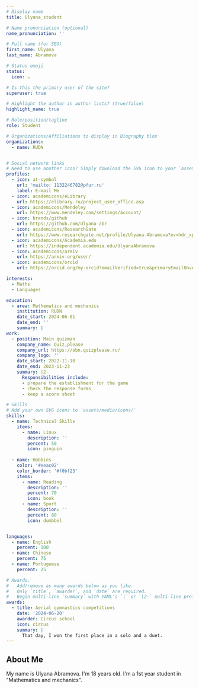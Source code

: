 ```yaml
---
# Display name
title: Ulyana_student

# Name pronunciation (optional)
name_pronunciation: ''

# Full name (for SEO)
first_name: Ulyana
last_name: Abramova

# Status emoji
status:
  icon: ☕️

# Is this the primary user of the site?
superuser: true

# Highlight the author in author lists? (true/false)
highlight_name: true

# Role/position/tagline
role: Student

# Organizations/Affiliations to display in Biography blox
organizations:
  - name: RUDN


# Social network links
# Need to use another icon? Simply download the SVG icon to your `assets/media/icons/` folder.
profiles:
  - icon: at-symbol
    url: 'mailto: 1132246782@pfur.ru'
    label: E-mail Me
  - icon: academicons/eLibrary
    url: https://elibrary.ru/project_user_office.asp
  - icon: academicons/Mendeley
    url: https://www.mendeley.com/settings/account/
  - icon: brands/github
    url: https://github.com/Ulyana-abr
  - icon: academicons/ResearchGate
    url: https://www.researchgate.net/profile/Ulyana-Abramova?ev=hdr_xprf
  - icon: academicons/Academia.edu
    url: https://independent.academia.edu/UlyanaAbramova
  - icon: academicons/arXiv
    url: https://arxiv.org/user/
  - icon: academicons/orcid
    url: https://orcid.org/my-orcid?emailVerified=true&primaryEmailUnverified=true&orcid=0009-0006-8373-1045

interests:
  - Maths
  - Languages

education:
  - area: Mathematics and mechanics
    institution: RUDN
    date_start: 2024-06-01
    date_end: ''
    summary: |
work:
  - position: Main quizman
    company_name: Quiz,please
    company_url: https://obn.quizplease.ru/
    company_logo: ''
    date_start: 2022-11-10
    date_end: 2023-11-23
    summary: |2-
      Responsibilities include:
      - prepare the establishment for the game
      - check the response forms
      - keep a score sheet

# Skills
# Add your own SVG icons to `assets/media/icons/`
skills:
  - name: Technical Skills
    items:
      - name: Linux
        description: ''
        percent: 50
        icon: pinguin
     
  - name: Hobbies
    color: '#eeac02'
    color_border: '#f0bf23'
    items:
      - name: Reading
        description: ''
        percent: 70
        icon: book
      - name: Sport
        description: ''
        percent: 80
        icon: dumbbel


languages:
  - name: English
    percent: 100
  - name: Chinese
    percent: 75
  - name: Portuguese
    percent: 25

# Awards.
#   Add/remove as many awards below as you like.
#   Only `title`, `awarder`, and `date` are required.
#   Begin multi-line `summary` with YAML's `|` or `|2-` multi-line prefix and indent 2 spaces below.
awards:
  - title: Aerial gymnastics competitions
    date: '2024-06-20'
    awarder: Circus school
    icon: circus
    summary: |
      That day, I won the first place in a solo and a duet.
---
```


## About Me

My name is Ulyana Abramova. I'm 18 years old. I'm a 1st year student in "Mathematics and mechanics".

